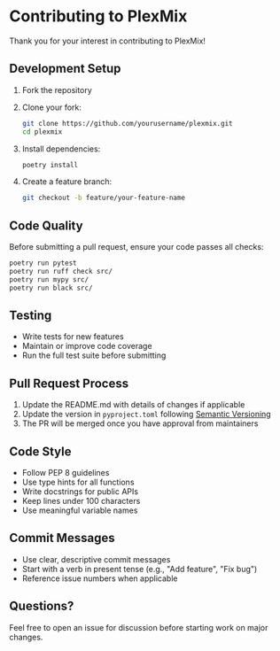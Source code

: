 # Contributing to PlexMix

Thank you for your interest in contributing to PlexMix!

## Development Setup

1. Fork the repository
2. Clone your fork:
   ```bash
   git clone https://github.com/yourusername/plexmix.git
   cd plexmix
   ```

3. Install dependencies:
   ```bash
   poetry install
   ```

4. Create a feature branch:
   ```bash
   git checkout -b feature/your-feature-name
   ```

## Code Quality

Before submitting a pull request, ensure your code passes all checks:

```bash
poetry run pytest
poetry run ruff check src/
poetry run mypy src/
poetry run black src/
```

## Testing

- Write tests for new features
- Maintain or improve code coverage
- Run the full test suite before submitting

## Pull Request Process

1. Update the README.md with details of changes if applicable
2. Update the version in `pyproject.toml` following [Semantic Versioning](https://semver.org/)
3. The PR will be merged once you have approval from maintainers

## Code Style

- Follow PEP 8 guidelines
- Use type hints for all functions
- Write docstrings for public APIs
- Keep lines under 100 characters
- Use meaningful variable names

## Commit Messages

- Use clear, descriptive commit messages
- Start with a verb in present tense (e.g., "Add feature", "Fix bug")
- Reference issue numbers when applicable

## Questions?

Feel free to open an issue for discussion before starting work on major changes.
